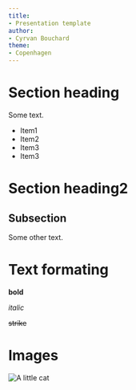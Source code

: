 ```yaml
---
title:
- Presentation template
author:
- Cyrvan Bouchard
theme:
- Copenhagen
---
```



# Section heading

Some text.

+ Item1
+ Item2
+ Item3
+ Item3

# Section heading2

## Subsection

Some other text.

# Text formating

**bold**

*italic*

~~strike~~

# Images

![A little cat](cat.jpeg)
